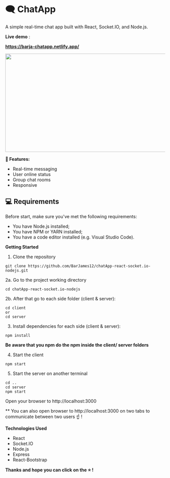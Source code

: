 # 🗨️ ChatApp

A simple real-time chat app built with React, Socket.IO, and Node.js.

**Live demo** :

**https://barja-chatapp.netlify.app/**

<p align="center">
  <img width="600" height="310" src="https://user-images.githubusercontent.com/84085280/215469221-610b5d26-7326-4bf2-8699-61e94d6dba6e.gif">
</p>

**🎯 Features:**

- Real-time messaging
- User online status
- Group chat rooms
- Responsive

## 💻 Requirements
Before start, make sure you've met the following requirements:
* You have Node.js installed;
* You have NPM or YARN installed;
* You have a code editor installed (e.g. Visual Studio Code).


**Getting Started**

1. Clone the repository

```node
git clone https://github.com/BarJames12/chatApp-react-socket.io-nodejs.git

```

2a. Go to the project working directory
```node
cd chatApp-react-socket.io-nodejs
```

2b. After that go to each side folder (client & server):

```node
cd client
or
cd server
```

3. Install dependencies for each side (client & server):

```node
npm install
```

**Be aware that you npm do the npm inside the client/ server folders**

4. Start the client

```node
npm start
```

5. Start the server on another terminal

```node
cd ..
cd server
npm start
```

Open your browser to http://localhost:3000

\*\* You can also open browser to http://localhost:3000 on two tabs to communicate between two users ☝️ !

**Technologies Used**

- React
- Socket.IO
- Node.js
- Express
- React-Bootstrap

**Thanks and hope you can click on the ⭐ !**
